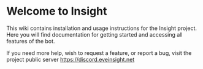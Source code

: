 # **Welcome to Insight**
This wiki contains installation and usage instructions for the Insight project. Here you will find documentation for getting started and accessing all features of the bot.

If you need more help, wish to request a feature, or report a bug, visit the project public server https://discord.eveinsight.net
